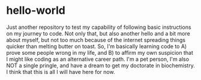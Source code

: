 # hello-world
Just another repository to test my capability of following basic instructions on my journey to code.
Not only that, but also another hello and a bit more about myself, but not too much because of the internet spreading things quicker than melting butter on toast. So, I'm basically learning code to A) prove some people wrong in my life, and B) to affirm my own suspicion that I might like coding as an alternative career path. I'm a pet person, I'm also NOT a single pringle, and have a dream to get my doctorate in biochemistry. I think that this is all I will have here for now.
